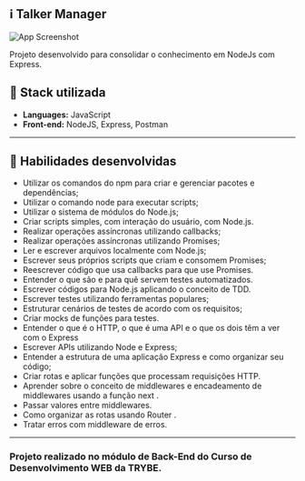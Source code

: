 ## :information_source: Talker Manager

![App Screenshot](https://user-images.githubusercontent.com/42968718/159530432-349bdf34-3b5d-403c-bb32-22da4caab699.jpg)


Projeto desenvolvido para consolidar o conhecimento em NodeJs com Express.


## :rocket: Stack utilizada

* **Languages:** JavaScript
* **Front-end:** NodeJS, Express, Postman

---

## :link: Habilidades desenvolvidas

* Utilizar os comandos do npm para criar e gerenciar pacotes e dependências;
* Utilizar o comando node para executar scripts;
* Utilizar o sistema de módulos do Node.js;
* Criar scripts simples, com interação do usuário, com Node.js.
* Realizar operações assíncronas utilizando callbacks;
* Realizar operações assíncronas utilizando Promises;
* Ler e escrever arquivos localmente com Node.js;
* Escrever seus próprios scripts que criam e consomem Promises;
* Reescrever código que usa callbacks para que use Promises.
* Entender o que são e para quê servem testes automatizados.
* Escrever códigos para Node.js aplicando o conceito de TDD.
* Escrever testes utilizando ferramentas populares;
* Estruturar cenários de testes de acordo com os requisitos;
* Criar mocks de funções para testes.
* Entender o que é o HTTP, o que é uma API e o que os dois têm a ver com o Express
* Escrever APIs utilizando Node e Express;
* Entender a estrutura de uma aplicação Express e como organizar seu código;
* Criar rotas e aplicar funções que processam requisições HTTP.
* Aprender sobre o conceito de middlewares e encadeamento de middlewares usando a função next .
* Passar valores entre middlewares.
* Como organizar as rotas usando Router .
* Tratar erros com middleware de erros.

---


### Projeto realizado no módulo de Back-End do Curso de Desenvolvimento WEB da TRYBE.